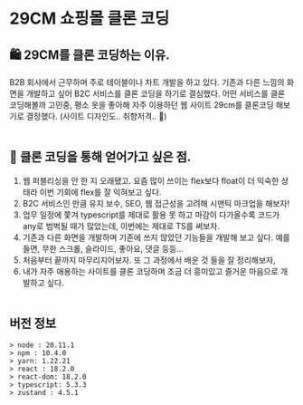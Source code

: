 # 29CM 쇼핑몰 클론 코딩

## 🛍️ 29CM를 클론 코딩하는 이유.

B2B 회사에서 근무하며 주로 테이블이나 차트 개발을 하고 있다. 기존과 다른 느낌의 화면을 개발하고 싶어 B2C 서비스를 클론 코딩을 하기로 결심했다. 어떤 서비스를 클론 코딩해볼까 고민중, 평소 옷을 좋아해 자주 이용하던 웹 사이트 29cm를 클론코딩 해보기로 결정했다. (사이트 디자인도.. 취향저격.. 💫)
<br/><br/>

## 🍒 클론 코딩을 통해 얻어가고 싶은 점.

1. 웹 퍼블리싱을 안 한 지 오래됐고. 요즘 많이 쓰이는 flex보다 float이 더 익숙한 상태라 이번 기회에 flex를 잘 익혀보고 싶다.
2. B2C 서비스인 만큼 유지 보수, SEO, 웹 접근성을 고려해 시맨틱 마크업을 해보자!
3. 업무 일정에 쫓겨 typescript를 제대로 활용 못 하고 마감이 다가올수록 코드가 any로 범벅될 때가 많았는데, 이번에는 제대로 TS를 써보자.
4. 기존과 다른 화면을 개발하며 기존에 쓰지 않았던 기능들을 개발해 보고 싶다. 예를 들면, 무한 스크롤, 슬라이드, 좋아요, 댓글 등등...
5. 처음부터 끝까지 마무리지어보자. 또 그 과정에서 배운 것 들을 잘 정리해보자,
6. 내가 자주 애용하는 사이트를 클론 코딩하며 조금 더 흥미있고 즐거운 마음으로 개발하고 싶다.
   <br/><br/>

## 버전 정보

```
> node : 20.11.1
> npm : 10.4.0
> yarn: 1.22.21
> react : 18.2.0
> react-dom: 18.2.0
> typescript: 5.3.3
> zustand : 4.5.1
```

<br/><br/>
